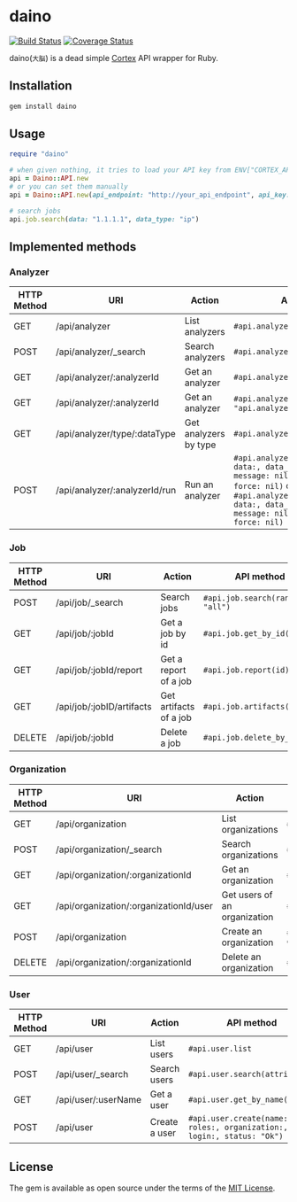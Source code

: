 # daino

[![Build Status](https://travis-ci.org/ninoseki/daino.svg?branch=master)](https://travis-ci.org/ninoseki/daino)
[![Coverage Status](https://coveralls.io/repos/github/ninoseki/daino/badge.svg?branch=master)](https://coveralls.io/github/ninoseki/daino?branch=master)

daino(`大脳`) is a dead simple [Cortex](https://github.com/TheHive-Project/Cortex) API wrapper for Ruby.

## Installation

```bash
gem install daino
```

## Usage

```ruby
require "daino"

# when given nothing, it tries to load your API key from ENV["CORTEX_API_KEY"] & API endpoint from ENV["CORTEX_API_ENDPOINT"]
api = Daino::API.new
# or you can set them manually
api = Daino::API.new(api_endpoint: "http://your_api_endpoint", api_key: "yoru_api_key")

# search jobs
api.job.search(data: "1.1.1.1", data_type: "ip")
```

## Implemented methods

### Analyzer

| HTTP Method | URI                           | Action                | API method                                                                                                                                                                                                     |
|-------------|-------------------------------|-----------------------|----------------------------------------------------------------------------------------------------------------------------------------------------------------------------------------------------------------|
| GET         | /api/analyzer                 | List analyzers        | `#api.analyzer.list`                                                                                                                                                                                           |
| POST        | /api/analyzer/_search         | Search analyzers      | `#api.analyzer.search(attributes)`                                                                                                                                                                             |
| GET         | /api/analyzer/:analyzerId     | Get an analyzer       | `#api.analyzer.get_by_id(id)`                                                                                                                                                                                  |
| GET         | /api/analyzer/:analyzerId     | Get an analyzer       | `#api.analyzer.get_by_id(id)` or `"api.analyzer.get_by_name(name)`                                                                                                                                             |
| GET         | /api/analyzer/type/:dataType  | Get analyzers by type | `#api.analyzer.get_by_type(type)`                                                                                                                                                                              |
| POST        | /api/analyzer/:analyzerId/run | Run an analyzer       | `#api.analyzer.run_by_id(id, data:, data_type:, tlp: 0, message: nil, parameters: nil, force: nil)` or `#api.analyzer.run_by_name(name, data:, data_type:, tlp: 0, message: nil, parameters: nil, force: nil)` |

### Job

| HTTP Method | URI                       | Action                 | API method                      |
|-------------|---------------------------|------------------------|---------------------------------|
| POST        | /api/job/_search          | Search jobs            | `#api.job.search(range: "all")` |
| GET         | /api/job/:jobId           | Get a job by id        | `#api.job.get_by_id(id)`        |
| GET         | /api/job/:jobId/report    | Get a report of a job  | `#api.job.report(id)`           |
| GET         | /api/job/:jobID/artifacts | Get artifacts of a job | `#api.job.artifacts(id)`        |
| DELETE      | /api/job/:jobId           | Delete a job           | `#api.job.delete_by_id(id)`     |

### Organization

| HTTP Method | URI                                    | Action                       | API method                                                        |
|-------------|----------------------------------------|------------------------------|-------------------------------------------------------------------|
| GET         | /api/organization                      | List organizations           | `#api.organization.list`                                          |
| POST        | /api/organization/_search              | Search organizations         | `#api.organization.search(attributes)`                            |
| GET         | /api/organization/:organizationId      | Get an organization          | `#api.organization.get_by_id(id)`                                 |
| GET         | /api/organization/:organizationId/user | Get users of an organization | `#api.organization.users(id)`                                     |
| POST        | /api/organization                      | Create an organization       | `#api.organization.create(name:, description:, status: "Active")` |
| DELETE      | /api/organization/:organizationId      | Delete an organization       | `#api.organization.delete_by_id(id)`                              |

### User

| HTTP Method | URI                 | Action        | API method                                                             |
|-------------|---------------------|---------------|------------------------------------------------------------------------|
| GET         | /api/user           | List users    | `#api.user.list`                                                       |
| POST        | /api/user/_search   | Search users  | `#api.user.search(attributes)`                                         |
| GET         | /api/user/:userName | Get a user    | `#api.user.get_by_name(name)`                                          |
| POST        | /api/user           | Create a user | `#api.user.create(name:, roles:, organization:, login:, status: "Ok")` |

## License

The gem is available as open source under the terms of the [MIT License](https://opensource.org/licenses/MIT).
